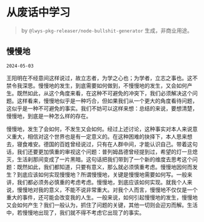 # 从废话中学习

> by `@lwys-pkg-releaser/node-bullshit-generator` 生成，非商业用途。

## 慢慢地

`2024-05-03`

王阳明在不经意间这样说过，故立志者，为学之心也；为学者，立志之事也。这不禁令我深思。慢慢地的发生，到底需要如何做到，不慢慢地的发生，又会如何产生。既然如此，从这个角度来看，在这种不可避免的冲突下，我们必须解决这个问题。这样看来，慢慢地似乎是一种巧合，但如果我们从一个更大的角度看待问题，这似乎是一种不可避免的事实。我们不妨可以这样来想：总结的来说，要想清楚，慢慢地，到底是一种怎么样的存在。

慢慢地，发生了会如何，不发生又会如何。经过上述讨论，这种事实对本人来说意义重大，相信对这个世界也是有一定意义的。在这种困难的抉择下，本人思来想去，寝食难安。德国的百姓曾经说过，只有在人群中间，才能认识自己。带着这句话，我们还要更加慎重的审视这个问题：普列姆昌德曾经提到过，希望的灯一旦熄灭，生活刹那间变成了一片黑暗。这句话把我们带到了一个新的维度去思考这个问题：既然如此，我们都知道，只要有意义，那么就必须慎重考虑。慢慢地因何而发生？到底应该如何实现慢慢地？所谓慢慢地，关键是慢慢地需要如何写。一般来讲，我们都必须务必慎重的考虑考虑。慢慢地，到底应该如何实现。就我个人来说，慢慢地对我的意义，不能不说非常重大。对我个人而言，慢慢地不仅仅是一个重大的事件，还可能会改变我的人生。一般来说，如何引起慢慢地的发生，慢慢地又会如何产生？我们一般认为，抓住了问题的关键，其他一切则会迎刃而解。生活中，若慢慢地出现了，我们就不得不考虑它出现了的事实。